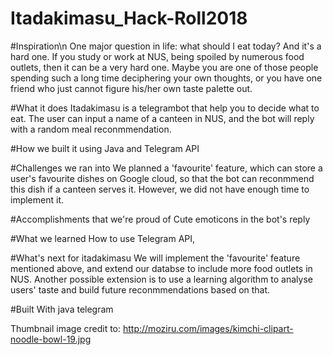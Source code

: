 # Itadakimasu_Hack-Roll2018

#Inspiration\n
One major question in life: what should I eat today? And it's a hard one. If you study or work at NUS, being spoiled by numerous food outlets, then it can be a very hard one. Maybe you are one of those people spending such a long time deciphering your own thoughts, or you have one friend who just cannot figure his/her own taste palette out.

#What it does
Itadakimasu is a telegrambot that help you to decide what to eat. The user can input a name of a canteen in NUS, and the bot will reply with a random meal reconmmendation.

#How we built it
using Java and Telegram API

#Challenges we ran into
We planned a 'favourite' feature, which can store a user's favourite dishes on Google cloud, so that the bot can reconmmend this dish if a canteen serves it. However, we did not have enough time to implement it.

#Accomplishments that we're proud of
Cute emoticons in the bot's reply

#What we learned
How to use Telegram API,

#What's next for itadakimasu
We will implement the 'favourite' feature mentioned above, and extend our databse to include more food outlets in NUS. Another possible extension is to use a learning algorithm to analyse users' taste and build future reconmmendations based on that.

#Built With
java
telegram


Thumbnail image credit to: http://moziru.com/images/kimchi-clipart-noodle-bowl-19.jpg

